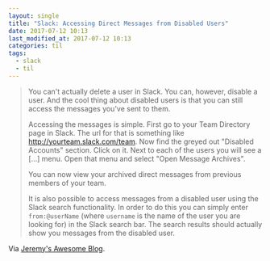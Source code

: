 ```yaml
---
layout: single
title: "Slack: Accessing Direct Messages from Disabled Users"
date: 2017-07-12 10:13
last_modified_at: 2017-07-12 10:13
categories: til
tags:
  - slack
  - til
---
```


> You can't actually delete a user in Slack.
> You can, however, disable a user.
> And the cool thing about disabled users is that you can still access the messages you've
> sent to them.
>
> Accessing the messages is simple.
> First go to your Team Directory page in Slack.
> The url for that is something like <http://yourteam.slack.com/team>.
> Now find the greyed out "Disabled Accounts" section.
> Click on it.
> Next to each of the users you will see a \[…\] menu.
> Open that menu and select "Open Message Archives".
>
> You can now view your archived direct messages from previous members of your team.
>
> It is also possible to access messages from a disabled user using the Slack search
> functionality.
> In order to do this you can simply enter `from:@userName` (where `username` is the name of
> the user you are looking for) in the Slack search bar.
> The search results should actually show you messages from the disabled user.

Via [Jeremy's Awesome Blog](http://jeremysawesome.com/2015/03/24/accessing-direct-messages-from-disabled-users-in-slack/).
